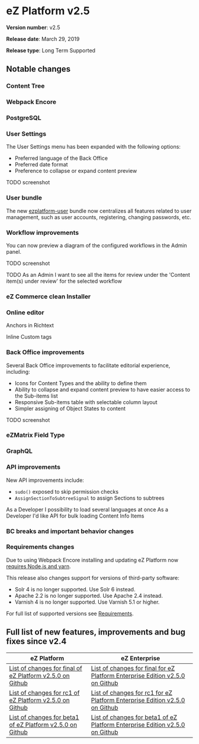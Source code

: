 # eZ Platform v2.5

**Version number**: v2.5

**Release date**: March 29, 2019

**Release type**: Long Term Supported

## Notable changes

### Content Tree

### Webpack Encore

### PostgreSQL

### User Settings

The User Settings menu has been expanded with the following options:

- Preferred language of the Back Office
- Preferred date format
- Preference to collapse or expand content preview

TODO screenshot

### User bundle

The new [ezplatform-user](https://github.com/ezsystems/ezplatform-user) bundle now centralizes
all features related to user management, such as user accounts, registering, changing passwords, etc.

### Workflow improvements

You can now preview a diagram of the configured workflows in the Admin panel.

TODO screenshot

TODO As an Admin I want to see all the items for review under the 'Content item(s) under review' for the selected workflow

### eZ Commerce clean Installer

### Online editor

Anchors in Richtext

Inline Custom tags

### Back Office improvements

Several Back Office improvements to facilitate editorial experience, including:

- Icons for Content Types and the ability to define them
- Ability to collapse and expand content preview to have easier access to the Sub-items list
- Responsive Sub-items table with selectable column layout
- Simpler assigning of Object States to content

TODO screenshot

### eZMatrix Field Type

### GraphQL

### API improvements

New API improvements include:

- `sudo()` exposed to skip permission checks
- `AssignSectionToSubtreeSignal` to assign Sections to subtrees

As a Developer I possibility to load several languages at once
As a Developer I'd like API for bulk loading Content Info Items

### BC breaks and important behavior changes

### Requirements changes

Due to using Webpack Encore installing and updating eZ Platform now [requires Node.js and yarn](updating_ez_platform.md#3-update-the-app).

This release also changes support for versions of third-party software:

- Solr 4 is no longer supported. Use Solr 6 instead.
- Apache 2.2 is no longer supported. Use Apache 2.4 instead.
- Varnish 4 is no longer supported. Use Varnish 5.1 or higher.

For full list of supported versions see [Requirements](../getting_started/requirements.md).

## Full list of new features, improvements and bug fixes since v2.4

| eZ Platform  | eZ Enterprise  |
|--------------|------------|
| [List of changes for final of eZ Platform v2.5.0 on Github](https://github.com/ezsystems/ezplatform/releases/tag/v2.5.0) | [List of changes for final for eZ Platform Enterprise Edition v2.5.0 on Github](https://github.com/ezsystems/ezplatform-ee/releases/tag/v2.5.0) |
| [List of changes for rc1 of eZ Platform v2.5.0 on Github](https://github.com/ezsystems/ezplatform/releases/tag/v2.5.0-rc1) | [List of changes for rc1 for eZ Platform Enterprise Edition v2.5.0 on Github](https://github.com/ezsystems/ezplatform-ee/releases/tag/v2.5.0-rc1) |
| [List of changes for beta1 of eZ Platform v2.5.0 on Github](https://github.com/ezsystems/ezplatform/releases/tag/v2.5.0-beta1) | [List of changes for beta1 of eZ Platform Enterprise Edition v2.5.0 on Github](https://github.com/ezsystems/ezplatform-ee/releases/tag/v2.5.0-beta1) |
